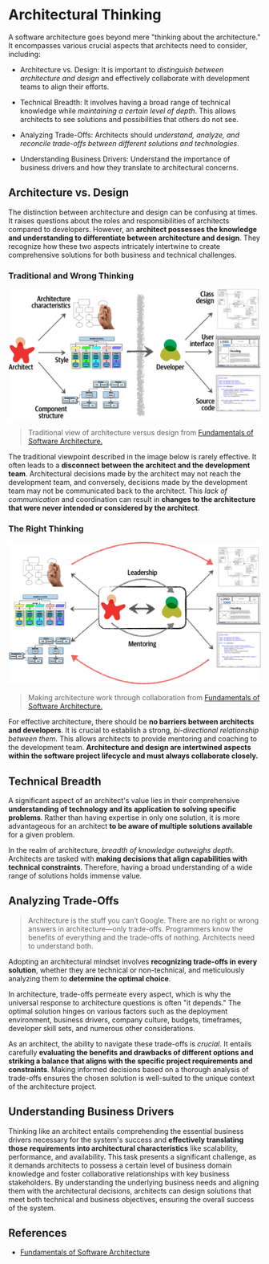 # Architectural Thinking

A software architecture goes beyond mere "thinking about the architecture." It encompasses various crucial aspects that architects need to consider, including:

- Architecture vs. Design: It is important to *distinguish between architecture and design* and effectively collaborate with development teams to align their efforts.

- Technical Breadth: It involves having a broad range of technical knowledge while *maintaining a certain level of depth*. This allows architects to see solutions and possibilities that others do not see.

- Analyzing Trade-Offs: Architects should *understand, analyze, and reconcile trade-offs between different solutions and technologies*.

- Understanding Business Drivers: Understand the importance of business drivers and how they translate to architectural concerns.

## Architecture vs. Design

The distinction between architecture and design can be confusing at times. It raises questions about the roles and responsibilities of architects compared to developers. However, an **architect possesses the knowledge and understanding to differentiate between architecture and design**. They recognize how these two aspects intricately intertwine to create comprehensive solutions for both business and technical challenges.

### Traditional and Wrong Thinking

![Traditional view of architecture versus design from Fundamentals of Software Architecture book](https://raw.githubusercontent.com/RomeroGabriel/mastering-software-architecture/main/doc/images/basic/arch_design_wrong.png)
> Traditional view of architecture versus design from [Fundamentals of Software Architecture.](https://learning.oreilly.com/library/view/fundamentals-of-software/9781492043447/)

The traditional viewpoint described in the image below is rarely effective. It often leads to a **disconnect between the architect and the development team**. Architectural decisions made by the architect may not reach the development team, and conversely, decisions made by the development team may not be communicated back to the architect. This *lack of communication* and coordination can result in **changes to the architecture that were never intended or considered by the architect**.

### The Right Thinking

![Making architecture work through collaboration from Fundamentals of Software Architecture book](https://raw.githubusercontent.com/RomeroGabriel/mastering-software-architecture/main/doc/images/basic/arch_design_right.png)
> Making architecture work through collaboration from [Fundamentals of Software Architecture.](https://learning.oreilly.com/library/view/fundamentals-of-software/9781492043447/)

For effective architecture, there should be **no barriers between architects and developers**. It is crucial to establish a strong, *bi-directional relationship between them*. This allows architects to provide mentoring and coaching to the development team. **Architecture and design are intertwined aspects within the software project lifecycle and must always collaborate closely.**

## Technical Breadth

A significant aspect of an architect's value lies in their comprehensive **understanding of technology and its application to solving specific problems**. Rather than having expertise in only one solution, it is more advantageous for an architect **to be aware of multiple solutions available** for a given problem.

In the realm of architecture, *breadth of knowledge outweighs depth*. Architects are tasked with **making decisions that align capabilities with technical constraints**. Therefore, having a broad understanding of a wide range of solutions holds immense value.

## Analyzing Trade-Offs

> Architecture is the stuff you can’t Google.
> There are no right or wrong answers in architecture—only trade-offs.
> Programmers know the benefits of everything and the trade-offs of nothing. Architects need to understand both.

Adopting an architectural mindset involves **recognizing trade-offs in every solution**, whether they are technical or non-technical, and meticulously analyzing them to **determine the optimal choice**.

In architecture, trade-offs permeate every aspect, which is why the universal response to architecture questions is often "it depends." The optimal solution hinges on various factors such as the deployment environment, business drivers, company culture, budgets, timeframes, developer skill sets, and numerous other considerations.

As an architect, the ability to navigate these trade-offs is *crucial*. It entails carefully **evaluating the benefits and drawbacks of different options and striking a balance that aligns with the specific project requirements and constraints**. Making informed decisions based on a thorough analysis of trade-offs ensures the chosen solution is well-suited to the unique context of the architecture project.

## Understanding Business Drivers

Thinking like an architect entails comprehending the essential business drivers necessary for the system's success and **effectively translating those requirements into architectural characteristics** like scalability, performance, and availability. This task presents a significant challenge, as it demands architects to possess a certain level of business domain knowledge and foster collaborative relationships with key business stakeholders. By understanding the underlying business needs and aligning them with the architectural decisions, architects can design solutions that meet both technical and business objectives, ensuring the overall success of the system.

## References

- [Fundamentals of Software Architecture](https://learning.oreilly.com/library/view/fundamentals-of-software/9781492043447/)
